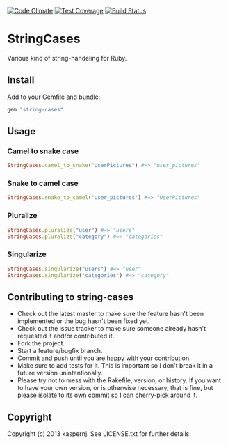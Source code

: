 [![Code Climate](https://codeclimate.com/github/kaspernj/string-cases/badges/gpa.svg)](https://codeclimate.com/github/kaspernj/string-cases)
[![Test Coverage](https://codeclimate.com/github/kaspernj/string-cases/badges/coverage.svg)](https://codeclimate.com/github/kaspernj/string-cases)
[![Build Status](https://img.shields.io/shippable/540e7b9e3479c5ea8f9ec25a.svg)](https://app.shippable.com/projects/540e7b9e3479c5ea8f9ec25a/builds/latest)

# StringCases

Various kind of string-handeling for Ruby.

## Install

Add to your Gemfile and bundle:

```ruby
gem "string-cases"
```

## Usage

### Camel to snake case

```ruby
StringCases.camel_to_snake("UserPictures") #=> "user_pictures"
```

### Snake to camel case

```ruby
StringCases.snake_to_camel("user_pictures") #=> "UserPictures"
```

### Pluralize

```ruby
StringCases.pluralize("user") #=> "users"
StringCases.pluralize("category") #=> "categories"
```

### Singularize

```ruby
StringCases.singularize("users") #=> "user"
StringCases.singularize("categories") #=> "category"
```

## Contributing to string-cases

* Check out the latest master to make sure the feature hasn't been implemented or the bug hasn't been fixed yet.
* Check out the issue tracker to make sure someone already hasn't requested it and/or contributed it.
* Fork the project.
* Start a feature/bugfix branch.
* Commit and push until you are happy with your contribution.
* Make sure to add tests for it. This is important so I don't break it in a future version unintentionally.
* Please try not to mess with the Rakefile, version, or history. If you want to have your own version, or is otherwise necessary, that is fine, but please isolate to its own commit so I can cherry-pick around it.

## Copyright

Copyright (c) 2013 kaspernj. See LICENSE.txt for
further details.

